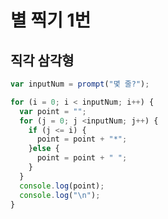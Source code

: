 별 찍기 1번
==========
직각 삼각형
----------

~~~~~~~~~~~~~~~~~~~~~~~~~~~~~~~~~~~javascript
var inputNum = prompt("몇 줄?");

for (i = 0; i < inputNum; i++) {
  var point = "";
  for (j = 0; j <inputNum; j++) {
    if (j <= i) {
      point = point + "*";
    }else {
      point = point + " ";
    }
  }
  console.log(point);
  console.log("\n");
}
~~~~~~~~~~~~~~~~~~~~~~~~~~~~~~~~~~~
